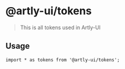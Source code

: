 # @artly-ui/tokens

> This is all tokens used in Artly-UI

## Usage

```
import * as tokens from '@artly-ui/tokens';
```
